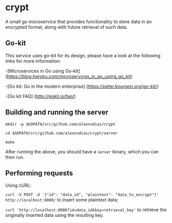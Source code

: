 # crypt

A small go microservice that provides functionality to store data in an encrypted format, along with future retrieval of such data.

## Go-kit

This service uses go-kit for its design, please have a look at the following links for more information:

-[Microservices in Go using Go-kit] (https://blog.heroku.com/microservices_in_go_using_go_kit)

-[Go kit: Go in the modern enterprise] (https://peter.bourgon.org/go-kit/)

-[Go kit FAQ] (http://gokit.io/faq/)

## Building and running the server

`mkdir -p $GOPATH/src/github.com/alexnvdias/crypt`

`cd $GOPATH/src/github.com/alexnvdias/crypt/server`

`make`

After running the above, you should have a `server` binary, which you can then run.

## Performing requests

Using cURL:

`curl -X POST -d '{"id": "data_id", "plaintext": "data_to_encrypt"}' http://localhost:8080/` to insert some plaintext data;

`curl 'http://localhost:8080?id=data_id&key=retrieval_key'` to retrieve the originally inserted data using the resulting key.
